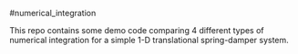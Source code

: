 #numerical_integration

This repo contains some demo code comparing 4 different types of numerical integration for a simple 1-D translational spring-damper system.
